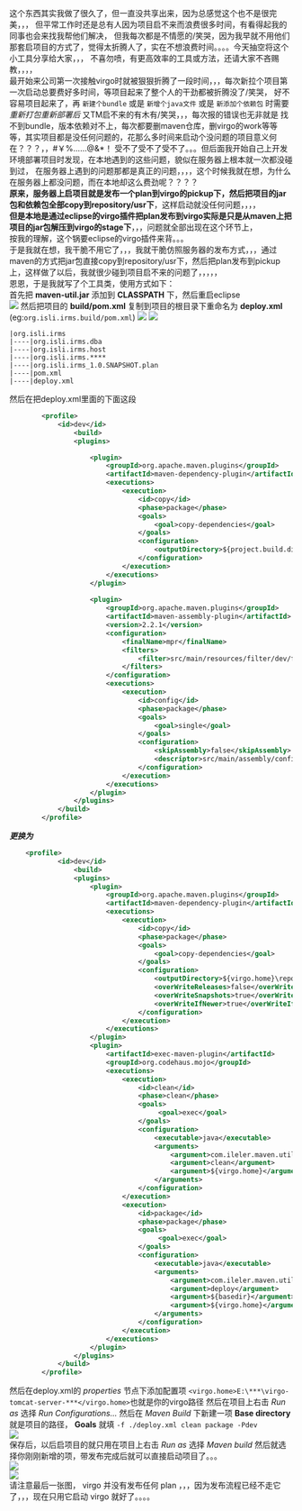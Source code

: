 这个东西其实我做了很久了，但一直没共享出来，因为总感觉这个也不是很完美，，，
但平常工作时还是总有人因为项目启不来而浪费很多时间，有看得起我的同事也会来找我帮他们解决，
但我每次都是不情愿的/笑哭，因为我早就不用他们那套启项目的方式了，觉得太折腾人了，实在不想浪费时间。。。。今天抽空将这个小工具分享给大家，，，
不喜勿喷，有更高效率的工具或方法，还请大家不吝赐教，，，，  
最开始来公司第一次接触virgo时就被狠狠折腾了一段时间，，，每次新拉个项目第一次启动总要费好多时间，等项目起来了整个人的干劲都被折腾没了/笑哭，
好不容易项目起来了，再 `新建个bundle` 或是 `新增个java文件` 或是 `新添加个依赖包` 时需要 *重新打包重新部署后* 又TM启不来的有木有/笑哭，，，每次报的错误也无非就是
找不到bundle，版本依赖对不上，每次都要删maven仓库，删virgo的work等等等，其实项目都是没任何问题的，花那么多时间来启动个没问题的项目意义何在？？？，，#￥%……@&\*！
受不了受不了受不了。。。但后面我开始自己上开发环境部署项目时发现，在本地遇到的这些问题，貌似在服务器上根本就一次都没碰到过，
在服务器上遇到的问题那都是真正的问题，，，，这个时候我就在想，为什么在服务器上都没问题，而在本地却这么费劲呢？？？？  
**原来，服务器上启项目就是发布一个plan到virgo的pickup下，然后把项目的jar包和依赖包全部copy到repository/usr下**，这样启动就没任何问题，，，，  
**但是本地是通过eclipse的virgo插件把plan发布到virgo实际是只是从maven上把项目的jar包解压到virgo的stage下**，，，问题就全部出现在这个环节上，  
按我的理解，这个锅要eclipse的virgo插件来背。。。  
于是我就在想，我干脆不用它了，，，我就干脆仿照服务器的发布方式，，，通过maven的方式把jar包直接copy到repository/usr下，然后把plan发布到pickup上，这样做了以后，我就很少碰到项目启不来的问题了，，，，，  
恩恩，于是我就写了个工具类，使用方式如下：  
首先把 **maven-util.jar** 添加到 **CLASSPATH** 下，然后重启eclipse    
![](https://github.com/ileler/maven-util/blob/master/images/3.png)
然后把项目的 **build/pom.xml** 复制到项目的根目录下重命名为 **deploy.xml** (eg:`org.isli.irms.build/pom.xml`)
![](https://github.com/ileler/maven-util/blob/master/images/1.png)
![](https://github.com/ileler/maven-util/blob/master/images/2.png)
```
|org.isli.irms
|----|org.isli.irms.dba
|----|org.isli.irms.host
|----|org.isli.irms.****
|----|org.isli.irms_1.0.SNAPSHOT.plan
|----|pom.xml
|----|deploy.xml
```
然后在把deploy.xml里面的下面这段
```xml
		<profile>
			<id>dev</id>
				<build>
				<plugins>

					<plugin>
						<groupId>org.apache.maven.plugins</groupId>
						<artifactId>maven-dependency-plugin</artifactId>
						<executions>
							<execution>
								<id>copy</id>
								<phase>package</phase>
								<goals>
									<goal>copy-dependencies</goal>
								</goals>
								<configuration>
									<outputDirectory>${project.build.directory}/bundles</outputDirectory>
								</configuration>
							</execution>
						</executions>
					</plugin>
					
					<plugin>
						<groupId>org.apache.maven.plugins</groupId>
						<artifactId>maven-assembly-plugin</artifactId>
						<version>2.2.1</version>
						<configuration>
							<finalName>mpr</finalName>
							<filters>
								<filter>src/main/resources/filter/dev/filter.properties</filter>
							</filters>
						</configuration>
						<executions>
							<execution>
								<id>config</id>
								<phase>package</phase>
								<goals>
									<goal>single</goal>
								</goals>
								<configuration>
									<skipAssembly>false</skipAssembly>
									<descriptor>src/main/assembly/config.xml</descriptor>
								</configuration>
							</execution>
						</executions>
					</plugin>
				</plugins>
			</build>
		</profile>
```
***更换为***
```xml
    <profile>
			<id>dev</id>
				<build>
				<plugins>
					<plugin>
						<groupId>org.apache.maven.plugins</groupId>
						<artifactId>maven-dependency-plugin</artifactId>
						<executions>
							<execution>
								<id>copy</id>
								<phase>package</phase>
								<goals>
									<goal>copy-dependencies</goal>
								</goals>
								<configuration>
									<outputDirectory>${virgo.home}\repository\usr</outputDirectory>
									<overWriteReleases>false</overWriteReleases>
              						<overWriteSnapshots>true</overWriteSnapshots>
									<overWriteIfNewer>true</overWriteIfNewer>
								</configuration>
							</execution>
						</executions>
					</plugin>
					<plugin>
						<artifactId>exec-maven-plugin</artifactId>
						<groupId>org.codehaus.mojo</groupId>
						<executions>
							<execution>
								<id>clean</id>
								<phase>clean</phase>
								<goals>
									 <goal>exec</goal>
								</goals>
								<configuration>  
							        <executable>java</executable>
							        <arguments>  
							            <argument>com.ileler.maven.util.MavenUtil</argument>
										<argument>clean</argument>
							            <argument>${virgo.home}</argument>
							        </arguments>  
							    </configuration>
							</execution>
							<execution>
								<id>package</id>
								<phase>package</phase>
								<goals>
									 <goal>exec</goal>
								</goals>
								<configuration>  
							        <executable>java</executable>
							        <arguments>  
							            <argument>com.ileler.maven.util.MavenUtil</argument>
										<argument>deploy</argument>
							            <argument>${basedir}</argument>
							            <argument>${virgo.home}</argument>
							        </arguments>  
							    </configuration>
							</execution>
						</executions>
					</plugin>
				</plugins>
			</build>
		</profile>
```
然后在deploy.xml的 *properties* 节点下添加配置项
`<virgo.home>E:\***\virgo-tomcat-server-***</virgo.home>`也就是你的virgo路径
然后在项目上右击 *Run as* 选择 *Run Configurations...* 然后在 *Maven Build* 下新建一项  **Base directory** 就是项目的路径， **Goals** 就填 `-f ./deploy.xml clean package -Pdev`   
![](https://github.com/ileler/maven-util/blob/master/images/4.png)  
保存后，以后启项目的就只用在项目上右击 *Run as* 选择 *Maven build* 然后就选择你刚刚新增的项，带发布完成后就可以直接启动项目了。。。  
![](https://github.com/ileler/maven-util/blob/master/images/5.png)  
![](https://github.com/ileler/maven-util/blob/master/images/6.png)    
请注意最后一张图， virgo 并没有发布任何 plan ，，，因为发布流程已经不走它了，，，现在只用它启动 virgo 就好了。。。。
